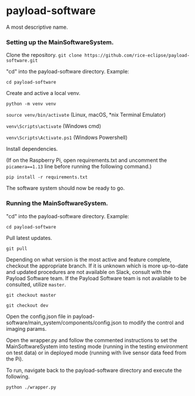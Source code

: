 # payload-software
A most descriptive name.

### Setting up the MainSoftwareSystem.

Clone the repository.
`git clone https://github.com/rice-eclipse/payload-software.git`

"cd" into the payload-software directory. Example:

`cd payload-software`

Create and active a local venv.

`python -m venv venv`

`source venv/bin/activate` (Linux, macOS, *nix Terminal Emulator)

`venv\Scripts\activate` (Windows cmd)

`venv\Scripts\Activate.ps1` (Windows Powershell)

Install dependencies.

(If on the Raspberry Pi, open requirements.txt and uncomment the `picamera==1.13` line before running the following command.)

`pip install -r requirements.txt`

The software system should now be ready to go.

### Running the MainSoftwareSystem.

"cd" into the payload-software directory. Example:

`cd payload-software`

Pull latest updates.

`git pull`

Depending on what version is the most active and feature complete, checkout the appropriate branch.
If it is unknown which is more up-to-date and updated procedures are not available on Slack, consult with the Payload Software team.
If the Payload Software team is not available to be consulted, utilize `master`.

`git checkout master`

`git checkout dev`

Open the config.json file in payload-software/main_system/components/config.json to modify the control and imaging params.

Open the wrapper.py and follow the commented instructions to set the MainSoftwareSystem into testing mode (running in the testing environment on test data) or in deployed mode (running with live sensor data feed from the Pi).

To run, navigate back to the payload-software directory and execute the following.

`python ./wrapper.py`
